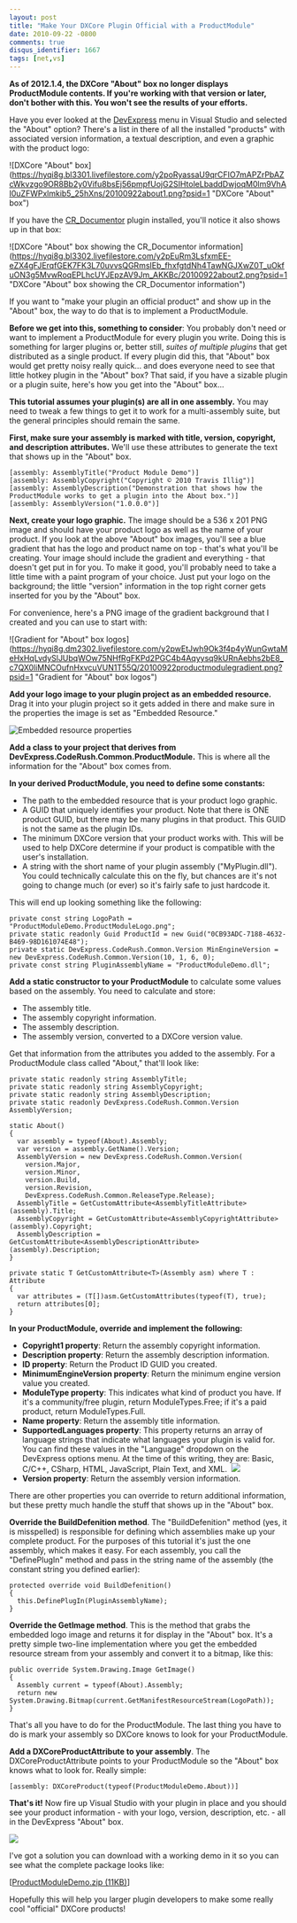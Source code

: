 ```yaml
---
layout: post
title: "Make Your DXCore Plugin Official with a ProductModule"
date: 2010-09-22 -0800
comments: true
disqus_identifier: 1667
tags: [net,vs]
---
```

**As of 2012.1.4, the DXCore "About" box no longer displays
ProductModule contents. If you're working with that version or later,
don't bother with this. You won't see the results of your efforts.**

Have you ever looked at the [DevExpress](http://www.devexpress.com) menu
in Visual Studio and selected the "About" option? There's a list in
there of all the installed "products" with associated version
information, a textual description, and even a graphic with the product
logo:

![DXCore "About"
box](https://hyqi8g.bl3301.livefilestore.com/y2poRyassaU9qrCFIO7mAPZrPbAZcWkvzgo9OR8Bb2y0Vifu8bsEj56pmpfUojG2SIHtoleLbaddDwjoqM0lm9VhAI0uZFWPxlmkib5_25hXns/20100922about1.png?psid=1 "DXCore "About" box")

If you have the [CR\_Documentor](http://cr-documentor.googlecode.com)
plugin installed, you'll notice it also shows up in that box:

![DXCore "About" box showing the CR\_Documentor
information](https://hyqi8g.bl3302.livefilestore.com/y2pEuRm3LsfxmEE-eZX4gFJErqfGEK7FK3L70uvvsQGRmsIEb_fhxfgtdNh4TawNGJXwZ0T_uOkfuON3g5MvwRoqEPLhcUYJEpzAV9Jm_AKKBc/20100922about2.png?psid=1 "DXCore "About" box showing the CR_Documentor information")

If you want to "make your plugin an official product" and show up in the
"About" box, the way to do that is to implement a ProductModule.

**Before we get into this, something to consider**: You probably don't
need or want to implement a ProductModule for every plugin you write.
Doing this is something for larger plugins or, better still, *suites of
multiple plugins* that get distributed as a single product. If every
plugin did this, that "About" box would get pretty noisy really quick...
and does everyone need to see that little hotkey plugin in the "About"
box? That said, if you have a sizable plugin or a plugin suite, here's
how you get into the "About" box...

**This tutorial assumes your plugin(s) are all in one assembly.** You
may need to tweak a few things to get it to work for a multi-assembly
suite, but the general principles should remain the same.

**First, make sure your assembly is marked with title, version,
copyright, and description attributes.** We'll use these attributes to
generate the text that shows up in the "About" box.

    [assembly: AssemblyTitle("Product Module Demo")]
    [assembly: AssemblyCopyright("Copyright © 2010 Travis Illig")]
    [assembly: AssemblyDescription("Demonstration that shows how the ProductModule works to get a plugin into the About box.")]
    [assembly: AssemblyVersion("1.0.0.0")]

**Next, create your logo graphic.** The image should be a 536 x 201 PNG
image and should have your product logo as well as the name of your
product. If you look at the above "About" box images, you'll see a blue
gradient that has the logo and product name on top - that's what you'll
be creating. Your image should include the gradient and everything -
that doesn't get put in for you. To make it good, you'll probably need
to take a little time with a paint program of your choice. Just put your
logo on the background; the little "version" information in the top
right corner gets inserted for you by the "About" box.

For convenience, here's a PNG image of the gradient background that I
created and you can use to start with:

![Gradient for "About" box
logos](https://hyqi8g.dm2302.livefilestore.com/y2pwEtJwh9Ok3f4p4yWunGwtaMeHxHqLvdySlJUbqWOw75NHfRgFKPd2PGC4b4Aqyysq9kURnAebhs2bE8_c7QX0liMNCOufnHxvcuVUN1T55Q/20100922productmodulegradient.png?psid=1 "Gradient for "About" box logos")

**Add your logo image to your plugin project as an embedded resource.**
Drag it into your plugin project so it gets added in there and make sure
in the properties the image is set as "Embedded Resource."

![Embedded resource
properties](https://hyqi8g.bl3301.livefilestore.com/y2puamioh_C4ZsSEBB7HnCtKA0fQ1amFblRHdLagTgI7-BH0Oykj2mbozKhUJDZml8TEvMlkJYDoFuS8AcX3Rk4PfneTFkXCc-qS5j1Ed4nAoA/20100922logoproperties.png?psid=1 "Embedded resource properties")

**Add a class to your project that derives from
DevExpress.CodeRush.Common.ProductModule.** This is where all the
information for the "About" box comes from.

**In your derived ProductModule, you need to define some constants:**

-   The path to the embedded resource that is your product logo graphic.
-   A GUID that uniquely identifies your product. Note that there is ONE
    product GUID, but there may be many plugins in that product. This
    GUID is not the same as the plugin IDs.
-   The minimum DXCore version that your product works with. This will
    be used to help DXCore determine if your product is compatible with
    the user's installation.
-   A string with the short name of your plugin assembly
    ("MyPlugin.dll"). You could technically calculate this on the fly,
    but chances are it's not going to change much (or ever) so it's
    fairly safe to just hardcode it.

This will end up looking something like the following:

    private const string LogoPath = "ProductModuleDemo.ProductModuleLogo.png";
    private static readonly Guid ProductId = new Guid("0CB93ADC-7188-4632-B469-98D161074E48");
    private static DevExpress.CodeRush.Common.Version MinEngineVersion = new DevExpress.CodeRush.Common.Version(10, 1, 6, 0);
    private const string PluginAssemblyName = "ProductModuleDemo.dll";

**Add a static constructor to your ProductModule** to calculate some
values based on the assembly. You need to calculate and store:

-   The assembly title.
-   The assembly copyright information.
-   The assembly description.
-   The assembly version, converted to a DXCore version value.

Get that information from the attributes you added to the assembly. For
a ProductModule class called "About," that'll look like:

    private static readonly string AssemblyTitle;
    private static readonly string AssemblyCopyright;
    private static readonly string AssemblyDescription;
    private static readonly DevExpress.CodeRush.Common.Version AssemblyVersion;

    static About()
    {
      var assembly = typeof(About).Assembly;
      var version = assembly.GetName().Version;
      AssemblyVersion = new DevExpress.CodeRush.Common.Version(
        version.Major,
        version.Minor,
        version.Build,
        version.Revision,
        DevExpress.CodeRush.Common.ReleaseType.Release);
      AssemblyTitle = GetCustomAttribute<AssemblyTitleAttribute>(assembly).Title;
      AssemblyCopyright = GetCustomAttribute<AssemblyCopyrightAttribute>(assembly).Copyright;
      AssemblyDescription = GetCustomAttribute<AssemblyDescriptionAttribute>(assembly).Description;
    }

    private static T GetCustomAttribute<T>(Assembly asm) where T : Attribute
    {
      var attributes = (T[])asm.GetCustomAttributes(typeof(T), true);
      return attributes[0];
    }

**In your ProductModule, override and implement the following:**

-   **Copyright1 property**: Return the assembly copyright information.
-   **Description property**: Return the assembly description
    information.
-   **ID property**: Return the Product ID GUID you created.
-   **MinimumEngineVersion property**: Return the minimum engine version
    value you created.
-   **ModuleType property**: This indicates what kind of product you
    have. If it's a community/free plugin, return ModuleTypes.Free; if
    it's a paid product, return ModuleTypes.Full.
-   **Name property**: Return the assembly title information.
-   **SupportedLanguages property**: This property returns an array of
    language strings that indicate what languages your plugin is valid
    for. You can find these values in the "Language" dropdown on the
    DevExpress options menu. At the time of this writing, they are:
    Basic, C/C++, CSharp, HTML, JavaScript, Plain Text, and XML.  
    ![](https://hyqi8g.bl3302.livefilestore.com/y2p6-ENi92BemYyGOD8MqTd5KSK0eE3hJLsidAha4P5JRu_ueS7RZpsFXJ8x5ynKIqkDvVgYe8yhY6JnnjypGd59_FwKcInmuyAv6x2vQDBHGM/20100922languages.png?psid=1)
-   **Version property**: Return the assembly version information.

There are other properties you can override to return additional
information, but these pretty much handle the stuff that shows up in the
"About" box.

**Override the BuildDefenition method**. The "BuildDefenition" method
(yes, it is misspelled) is responsible for defining which assemblies
make up your complete product. For the purposes of this tutorial it's
just the one assembly, which makes it easy. For each assembly, you call
the "DefinePlugIn" method and pass in the string name of the assembly
(the constant string you defined earlier):

    protected override void BuildDefenition()
    {
      this.DefinePlugIn(PluginAssemblyName);
    }

**Override the GetImage method**. This is the method that grabs the
embedded logo image and returns it for display in the "About" box. It's
a pretty simple two-line implementation where you get the embedded
resource stream from your assembly and convert it to a bitmap, like
this:

    public override System.Drawing.Image GetImage()
    {
      Assembly current = typeof(About).Assembly;
      return new System.Drawing.Bitmap(current.GetManifestResourceStream(LogoPath));
    }

That's all you have to do for the ProductModule. The last thing you have
to do is mark your assembly so DXCore knows to look for your
ProductModule.

**Add a DXCoreProductAttribute to your assembly**. The
DXCoreProductAttribute points to your ProductModule so the "About" box
knows what to look for. Really simple:

    [assembly: DXCoreProduct(typeof(ProductModuleDemo.About))]

**That's it!** Now fire up Visual Studio with your plugin in place and
you should see your product information - with your logo, version,
description, etc. - all in the DevExpress "About" box.

![](https://hyqi8g.blu.livefilestore.com/y2p4J0NDy5hytljGCqRoIYO1jnZxEEMYRD-mKs2Xk3e8zH8d-5JbgWiP8EkLV36LX3s-aZ53Uqedz4YKF1TLK6KQeCju_xQw3Gnl8A5Ph9a2IE/20100922about3.png?psid=1)

I've got a solution you can download with a working demo in it so you
can see what the complete package looks like:

[[ProductModuleDemo.zip
(11KB)](https://onedrive.live.com/redir?resid=C2CB832A5EC9B707!45330&authkey=!AJLihr45GiDblb0&ithint=file%2czip)]

Hopefully this will help you larger plugin developers to make some
really cool "official" DXCore products!

